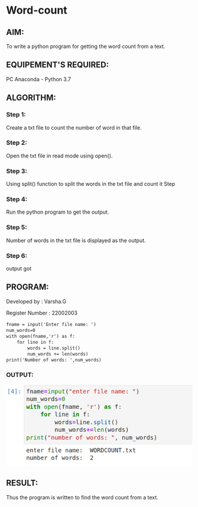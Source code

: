 # Word-count
## AIM:
To write a python program for getting the word count from a text.
## EQUIPEMENT'S REQUIRED: 
PC
Anaconda - Python 3.7
## ALGORITHM: 
### Step 1:
Create a txt file to count the number of word in that file.

### Step 2: 
Open the txt file in read mode using open().
 
### Step 3: 
Using split() function to split the words in the txt file and count it
Step

### Step 4:  
Run the python program to get the output.
### Step 5: 
Number of words in the txt file is displayed as the output.

### Step 6: 
output got
## PROGRAM:
Developed by : Varsha.G

Register Number : 22002003
```
fname = input('Enter file name: ')
num_words=0
with open(fname,'r') as f:
    for line in f:
        words = line.split()
        num_words += len(words)
print('Number of words: ',num_words)
```
### OUTPUT:
!['OUTPUT'](/WORDCOUNT.png)


## RESULT:
Thus the program is written to find the word count from a text.
